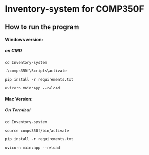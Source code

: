 # Inventory-system for COMP350F

## How to run the program
#### Windows version:
##### on CMD 
```
cd Inventory-system
```
```
.\comps350f\Scripts\activate
```
```
pip install -r requirements.txt
```
```
uvicorn main:app --reload  
```
#### Mac Version:
##### On Terminal
```
cd Inventory-system
```
```
source comps350f/bin/activate
```
```
pip install -r requirements.txt
```
```
uvicorn main:app --reload  
```
